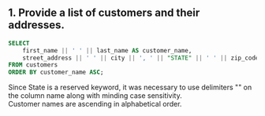 ## 1. Provide a list of customers and their addresses.
````sql
SELECT 
    first_name || ' ' || last_name AS customer_name, 
    street_address || ' ' || city || ', ' || "STATE" || ' ' || zip_code AS customer_address
FROM customers 
ORDER BY customer_name ASC;
````
Since State is a reserved keyword, it was necessary to use delimiters "" on the column name along with minding case sensitivity.   
Customer names are ascending in alphabetical order.

